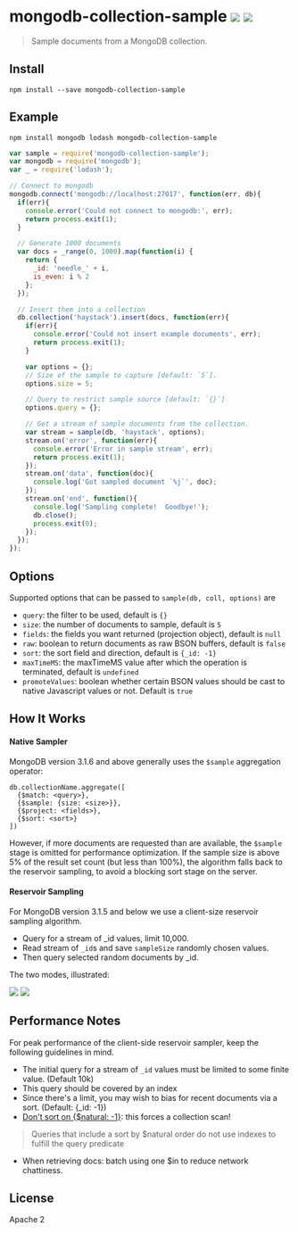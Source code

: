 # mongodb-collection-sample [![][npm_img]][npm_url] [![][travis_img]][travis_url]

> Sample documents from a MongoDB collection.

## Install

```
npm install --save mongodb-collection-sample
```

## Example

```
npm install mongodb lodash mongodb-collection-sample
```

```javascript
var sample = require('mongodb-collection-sample');
var mongodb = require('mongodb');
var _ = require('lodash');

// Connect to mongodb
mongodb.connect('mongodb://localhost:27017', function(err, db){
  if(err){
    console.error('Could not connect to mongodb:', err);
    return process.exit(1);
  }

  // Generate 1000 documents
  var docs = _range(0, 1000).map(function(i) {
    return {
      _id: 'needle_' + i,
      is_even: i % 2
    };
  });

  // Insert them into a collection
  db.collection('haystack').insert(docs, function(err){
    if(err){
      console.error('Could not insert example documents', err);
      return process.exit(1);
    }

    var options = {};
    // Size of the sample to capture [default: `5`].
    options.size = 5;

    // Query to restrict sample source [default: `{}`]
    options.query = {};

    // Get a stream of sample documents from the collection.
    var stream = sample(db, 'haystack', options);
    stream.on('error', function(err){
      console.error('Error in sample stream', err);
      return process.exit(1);
    });
    stream.on('data', function(doc){
      console.log('Got sampled document `%j`', doc);
    });
    stream.on('end', function(){
      console.log('Sampling complete!  Goodbye!');
      db.close();
      process.exit(0);
    });
  });
});
```

## Options

Supported options that can be passed to `sample(db, coll, options)` are

- `query`: the filter to be used, default is `{}`
- `size`: the number of documents to sample, default is `5`
- `fields`: the fields you want returned (projection object), default is `null`
- `raw`: boolean to return documents as raw BSON buffers, default is `false`
- `sort`: the sort field and direction, default is `{_id: -1}`
- `maxTimeMS`: the maxTimeMS value after which the operation is terminated, default is `undefined`
- `promoteValues`: boolean whether certain BSON values should be cast to native Javascript values or not. Default is `true`


## How It Works

#### Native Sampler

MongoDB version 3.1.6 and above generally uses the `$sample` aggregation operator:

```
db.collectionName.aggregate([
  {$match: <query>},
  {$sample: {size: <size>}},
  {$project: <fields>},
  {$sort: <sort>}
])
```

However, if more documents are requested than are available, the `$sample` stage
is omitted for performance optimization. If the sample size is above 5% of the
result set count (but less than 100%), the algorithm falls back to the reservoir
sampling, to avoid a blocking sort stage on the server.


#### Reservoir Sampling

For MongoDB version 3.1.5 and below we use a client-size reservoir sampling algorithm.

- Query for a stream of _id values, limit 10,000.
- Read stream of `_id`s and save `sampleSize` randomly chosen values.
- Then query selected random documents by _id.

The two modes, illustrated:

[![][sampling_post_316_png]][sampling_post_316_svg]
[![][sampling_pre_316_png]][sampling_pre_316_svg]

## Performance Notes

For peak performance of the client-side reservoir sampler, keep the following guidelines in mind.

- The initial query for a stream of `_id` values must be limited to some finite value. (Default 10k)
- This query should be covered by an index
- Since there's a limit, you may wish to bias for recent documents via a sort. (Default: {_id: -1})
- [Don't sort on {$natural: -1}](https://docs.mongodb.org/manual/reference/operator/meta/natural): this forces a collection scan!

> Queries that include a sort by $natural order do not use indexes to fulfill the query predicate

- When retrieving docs: batch using one $in to reduce network chattiness.

## License

Apache 2

[travis_img]: https://secure.travis-ci.org/mongodb-js/collection-sample.svg?branch=master
[travis_url]: https://travis-ci.org/mongodb-js/collection-sample
[npm_img]: https://img.shields.io/npm/v/mongodb-collection-sample.svg
[npm_url]: https://www.npmjs.org/package/mongodb-collection-sample
[gitter_img]: https://badges.gitter.im/Join%20Chat.svg
[sampling_post_316_png]: docs/sampling_analyzing_post_316.png?raw=true
[sampling_post_316_svg]: docs/sampling_analyzing_post_316.svg
[sampling_pre_316_png]: docs/sampling_analyzing_pre_316.png?raw=true
[sampling_pre_316_svg]: docs/sampling_analyzing_pre_316.svg
